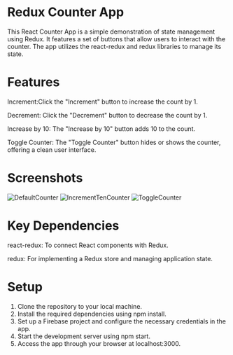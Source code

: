 # Redux Counter App
This React Counter App is a simple demonstration of state management using Redux. It features a set of buttons that allow users to interact with the counter. The app utilizes the react-redux and redux libraries to manage its state.

# Features
Increment:Click the "Increment" button to increase the count by 1.

Decrement: Click the "Decrement" button to decrease the count by 1.

Increase by 10: The "Increase by 10" button adds 10 to the count.

Toggle Counter: The "Toggle Counter" button hides or shows the counter, offering a clean user interface.

# Screenshots
![DefaultCounter](https://github.com/IanKaire/ReduxCounter/assets/114652346/3e7ab035-dc5e-4515-8660-df4ecb094fc3)
![IncrementTenCounter](https://github.com/IanKaire/ReduxCounter/assets/114652346/1b75eab4-6fa6-4a90-bc45-7ca864c0f5c5)
![ToggleCounter](https://github.com/IanKaire/ReduxCounter/assets/114652346/6891e3f0-9317-4e7e-8d4c-b26005a846f4)

# Key Dependencies
react-redux: To connect React components with Redux.

redux: For implementing a Redux store and managing application state.

# Setup
1. Clone the repository to your local machine.
2. Install the required dependencies using npm install.
3. Set up a Firebase project and configure the necessary credentials in the app.
4. Start the development server using npm start.
5. Access the app through your browser at localhost:3000.
   
